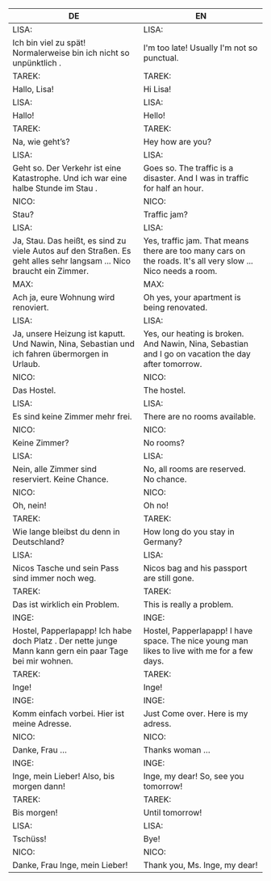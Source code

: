 |DE|EN|
|---|---|
|LISA:|LISA:|
|Ich bin viel zu spät! Normalerweise bin ich nicht so unpünktlich .|I'm too late! Usually I'm not so punctual.|
|TAREK:|TAREK:|
|Hallo, Lisa!|Hi Lisa!|
|LISA:|LISA:|
|Hallo!|Hello!|
|TAREK:|TAREK:|
|Na, wie geht’s?|Hey how are you?|
|LISA:|LISA:|
|Geht so. Der Verkehr ist eine Katastrophe. Und ich war eine halbe Stunde im Stau .|Goes so. The traffic is a disaster. And I was in traffic for half an hour.|
|NICO:|NICO:|
|Stau?|Traffic jam?|
|LISA:|LISA:|
|Ja, Stau. Das heißt, es sind zu viele Autos auf den Straßen. Es geht alles sehr langsam ... Nico braucht ein Zimmer.|Yes, traffic jam. That means there are too many cars on the roads. It's all very slow ... Nico needs a room.|
|MAX:|MAX:|
|Ach ja, eure Wohnung wird renoviert.|Oh yes, your apartment is being renovated.|
|LISA:|LISA:|
|Ja, unsere Heizung ist kaputt. Und Nawin, Nina, Sebastian und ich fahren übermorgen in Urlaub.|Yes, our heating is broken. And Nawin, Nina, Sebastian and I go on vacation the day after tomorrow.|
|NICO:|NICO:|
|Das Hostel.|The hostel.|
|LISA:|LISA:|
|Es sind keine Zimmer mehr frei.|There are no rooms available.|
|NICO:|NICO:|
|Keine Zimmer?|No rooms?|
|LISA:|LISA:|
|Nein, alle Zimmer sind reserviert. Keine Chance.|No, all rooms are reserved. No chance.|
|NICO:|NICO:|
|Oh, nein!|Oh no!|
|TAREK:|TAREK:|
|Wie lange bleibst du denn in Deutschland?|How long do you stay in Germany?|
|LISA:|LISA:|
|Nicos Tasche und sein Pass sind immer noch weg.|Nicos bag and his passport are still gone.|
|TAREK:|TAREK:|
|Das ist wirklich ein Problem.|This is really a problem.|
|INGE:|INGE:|
|Hostel, Papperlapapp! Ich habe doch Platz . Der nette junge Mann kann gern ein paar Tage bei mir wohnen.|Hostel, Papperlapapp! I have space. The nice young man likes to live with me for a few days.|
|TAREK:|TAREK:|
|Inge!|Inge!|
|INGE:|INGE:|
|Komm einfach vorbei. Hier ist meine Adresse.|Just Come over. Here is my adress.|
|NICO:|NICO:|
|Danke, Frau …|Thanks woman …|
|INGE:|INGE:|
|Inge, mein Lieber! Also, bis morgen dann!|Inge, my dear! So, see you tomorrow!|
|TAREK:|TAREK:|
|Bis morgen!|Until tomorrow!|
|LISA:|LISA:|
|Tschüss!|Bye!|
|NICO:|NICO:|
|Danke, Frau Inge, mein Lieber!|Thank you, Ms. Inge, my dear!|
